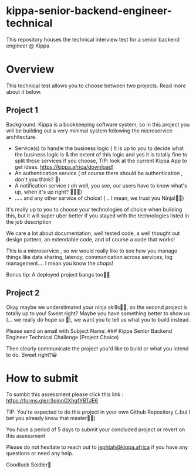 # kippa-senior-backend-engineer-technical
This repository houses the technical interview test for a senior backend engineer @ Kippa


# Overview

This technical test allows you to choose between two projects. Read more about it below. 


## Project 1

Background: 
Kippa is a bookkeeping software system, so in this project you will be building out a very minimal system following the microservice architecture.

- Service(s) to handle the business logic ( It is up to you to decide what the business logic is & the extent of this logic and yes it is totally fine to split these services if you choose, TIP: look at the current Kippa App to get ideas. https://kippa.africa/download)
- An authentication service ( of course there should be authentication , don't you think? 🙂)
- A notification service ( oh well, you see, our users have to know what's up, when it's up right? 🤜🤛🏾)
- ..... and any other service of choice! ( .. I mean, we trust you Ninja!🥷🏾)

It's really up to you to choose your technologies of choice when building this, but it will super uber better if you stayed with the technologies listed in the job description

We care a lot about documentation, well tested code, a well thought out design pattern, an extendable code, and of course a code that works! 

This is a microservice , so we would really like to see how you manage things like data sharing, latency, communication across services, log management....  I mean you know the chops! 

Bonus tip: 
A deployed project bangs too🚀🚀

  
## Project 2

Okay maybe we understimated your ninja skills🥷🏾, so the second project is totally up to you! Sweet right? 
Maybe you have something better to show us (... we really do hope so 🙂), we want you to tell us what you to build instead. 

Please send an email with Subject Name: ### Kippa Senior Backend Engineer Technical Challenge (Project Choice)

Then clearly communicate the project you'd like to build or what you intend to do. Sweet right?😀

  
# How to submit
To sumbit this assessment please click this link : https://forms.gle/r3qinnGXhgfYBTJE6


TIP: You're expected to do this project in  your own Github Repository (..but I bet you already knew that master🥷🏾)

You have a period of 5 days to submit your concluded project or revert on this assessment
  
Please do not hesitate to reach out to jephtah@kippa.africa if you have any questions or need any help.
  
Goodluck Soldier🚀

